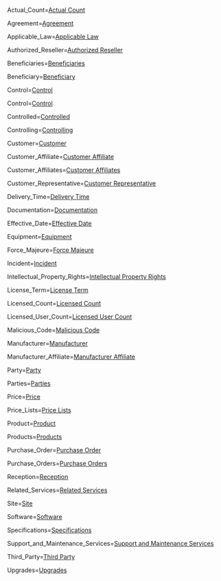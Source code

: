 Actual_Count=<a href="#Def.Actual_Count.Sec" class="definedterm">Actual Count</a>

Agreement=<a href="#Def.Agreement.Sec" class="definedterm">Agreement</a>

Applicable_Law=<a href="#Def.Applicable_Law.Sec" class="definedterm">Applicable Law</a>

Authorized_Reseller=<a href="#Def.Authorized_Reseller.Sec" class="definedterm">Authorized Reseller</a>

Beneficiaries=<a href="#Def.Beneficiaries.Sec" class="definedterm">Beneficiaries</a>

Beneficiary=<a href="#Def.Beneficiary.Sec" class="definedterm">Beneficiary</a>

Control=<a href="#Def.Control.Sec" class="definedterm">Control</a>

Control=<a href='#Control.Def'>Control</a>

Controlled=<a href="#Def.Controlled.Sec" class="definedterm">Controlled</a>

Controlling=<a href="#Def.Controlling.Sec" class="definedterm">Controlling</a>

Customer=<a href="#Def.Customer.Sec" class="definedterm">Customer</a>

Customer_Affiliate=<a href="#Def.Customer_Affiliate.Sec" class="definedterm">Customer Affiliate</a>

Customer_Affiliates=<a href="#Def.Customer_Affiliates.Sec" class="definedterm">Customer Affiliates</a>

Customer_Representative=<a href="#Def.Customer_Representative.Sec" class="definedterm">Customer Representative</a>

Delivery_Time=<a href="#Def.Delivery_Time.Sec" class="definedterm">Delivery Time</a>

Documentation=<a href="#Def.Documentation.Sec" class="definedterm">Documentation</a>

Effective_Date=<a href="#Def.Effective_Date.Sec" class="definedterm">Effective Date</a>

Equipment=<a href="#Def.Equipment.Sec" class="definedterm">Equipment</a>

Force_Majeure=<a href="#Def.Force_Majeure.Sec" class="definedterm">Force Majeure</a>

Incident=<a href="#Def.Incident.Sec" class="definedterm">Incident</a>

Intellectual_Property_Rights=<a href="#Def.Intellectual_Property_Rights.Sec" class="definedterm">Intellectual Property Rights</a>

License_Term=<a href="#Def.License_Term.Sec" class="definedterm">License Term</a>

Licensed_Count=<a href="#Def.Licensed_Count.Sec" class="definedterm">Licensed Count</a>

Licensed_User_Count=<a href="#Def.Licensed_User_Count.Sec" class="definedterm">Licensed User Count</a>

Malicious_Code=<a href="#Def.Malicious_Code.Sec" class="definedterm">Malicious Code</a>

Manufacturer=<a href="#Def.Manufacturer.Sec" class="definedterm">Manufacturer</a>

Manufacturer_Affiliate=<a href="#Def.Manufacturer_Affiliate.Sec" class="definedterm">Manufacturer Affiliate</a>

Party=<a href="#Def.Party.Sec" class="definedterm">Party</a>

Parties=<a href="#Def.Party.Sec" class="definedterm">Parties</a>

Price=<a href="#Def.Price.Sec" class="definedterm">Price</a>

Price_Lists=<a href="#Def.Price_Lists.Sec" class="definedterm">Price Lists</a>

Product=<a href="#Def.Product.Sec" class="definedterm">Product</a>

Products=<a href="#Def.Products.Sec" class="definedterm">Products</a>

Purchase_Order=<a href="#Def.Purchase_Order.Sec" class="definedterm">Purchase Order</a>

Purchase_Orders=<a href="#Def.Purchase_Orders.Sec" class="definedterm">Purchase Orders</a>

Reception=<a href="#Def.Reception.Sec" class="definedterm">Reception</a>

Related_Services=<a href="#Def.Related_Services.Sec" class="definedterm">Related Services</a>

Site=<a href="#Def.Site.Sec" class="definedterm">Site</a>

Software=<a href="#Def.Software.Sec" class="definedterm">Software</a>

Specifications=<a href="#Def.Specifications.Sec" class="definedterm">Specifications</a>

Support_and_Maintenance_Services=<a href="#Def.Support_and_Maintenance_Services.Sec" class="definedterm">Support and Maintenance Services</a>

Third_Party=<a href="#Def.Third_Party.Sec" class="definedterm">Third Party</a>

Upgrades=<a href="#Def.Upgrades.Sec" class="definedterm">Upgrades</a>

